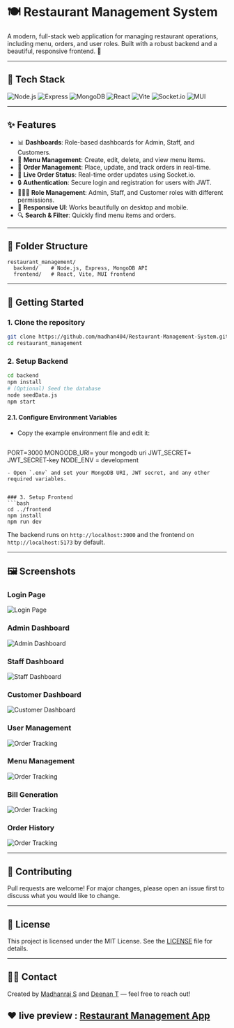 # 🍽️ Restaurant Management System

A modern, full-stack web application for managing restaurant operations, including menu, orders, and user roles. Built with a robust backend and a beautiful, responsive frontend. 🚀

---

## 🚦 Tech Stack

<p align="left">
  <img src="https://img.shields.io/badge/Node.js-339933?logo=node.js&logoColor=white" alt="Node.js"/>
  <img src="https://img.shields.io/badge/Express-000000?logo=express&logoColor=white" alt="Express"/>
  <img src="https://img.shields.io/badge/MongoDB-47A248?logo=mongodb&logoColor=white" alt="MongoDB"/>
  <img src="https://img.shields.io/badge/React-61DAFB?logo=react&logoColor=black" alt="React"/>
  <img src="https://img.shields.io/badge/Vite-646CFF?logo=vite&logoColor=white" alt="Vite"/>
  <img src="https://img.shields.io/badge/Socket.io-010101?logo=socket.io&logoColor=white" alt="Socket.io"/>
  <img src="https://img.shields.io/badge/MUI-007FFF?logo=mui&logoColor=white" alt="MUI"/>
</p>

---

## ✨ Features

- 📊 **Dashboards**: Role-based dashboards for Admin, Staff, and Customers.
- 🍔 **Menu Management**: Create, edit, delete, and view menu items.
- 🛒 **Order Management**: Place, update, and track orders in real-time.
- 🔔 **Live Order Status**: Real-time order updates using Socket.io.
- 🔒 **Authentication**: Secure login and registration for users with JWT.
- 🧑‍🤝‍🧑 **Role Management**: Admin, Staff, and Customer roles with different permissions.
- 📱 **Responsive UI**: Works beautifully on desktop and mobile.
- 🔍 **Search & Filter**: Quickly find menu items and orders.

---

## 📂 Folder Structure

```
restaurant_management/
  backend/    # Node.js, Express, MongoDB API
  frontend/   # React, Vite, MUI frontend
```

---

## 🚀 Getting Started

### 1. Clone the repository
```bash
git clone https://github.com/madhan404/Restaurant-Management-System.git
cd restaurant_management
```

### 2. Setup Backend
```bash
cd backend
npm install
# (Optional) Seed the database
node seedData.js
npm start
```


#### 2.1. Configure Environment Variables

- Copy the example environment file and edit it:
  ```bash
PORT=3000
MONGODB_URI= your mongodb uri 
JWT_SECRET= JWT_SECRET-key
NODE_ENV = development
  ```
- Open `.env` and set your MongoDB URI, JWT secret, and any other required variables.


### 3. Setup Frontend
```bash
cd ../frontend
npm install
npm run dev
```

The backend runs on `http://localhost:3000` and the frontend on `http://localhost:5173` by default.

---

## 🖼️ Screenshots

### Login Page
![Login Page](frontend/public/readme-assets/login.png)

### Admin Dashboard
![Admin Dashboard](frontend/public/readme-assets/admin.png)

### Staff Dashboard
![Staff Dashboard](frontend/public/readme-assets/staff.png)

### Customer Dashboard
![Customer Dashboard](frontend/public/readme-assets/customer.png)

### User Management
![Order Tracking](frontend/public/readme-assets/user-management.png)

### Menu Management
![Order Tracking](frontend/public/readme-assets/menu-management.png)

### Bill Generation
![Order Tracking](frontend/public/readme-assets/generate-bill.png)

### Order History
![Order Tracking](frontend/public/readme-assets/history.png)


---

## 🤝 Contributing

Pull requests are welcome! For major changes, please open an issue first to discuss what you would like to change.

---

## 📄 License

This project is licensed under the MIT License. See the [LICENSE](LICENSE) file for details.

---

## 🙋‍♂️ Contact

Created by [Madhanraj S](https://github.com/madhan404) and [Deenan T]() — feel free to reach out!

## ❤️ live preview : [Restaurant Management App]()  <!-- Production only, use localhost for local dev -->
